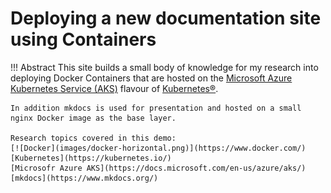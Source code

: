 # Deploying a new documentation site using Containers

!!! Abstract
    This site builds a small body of knowledge for my research into deploying Docker Containers that are hosted on the [Microsoft Azure Kubernetes Service (AKS)](https://docs.microsoft.com/en-us/azure/aks/) flavour of [Kubernetes®](https://kubernetes.io/).  

    In addition mkdocs is used for presentation and hosted on a small nginx Docker image as the base layer.  

    Research topics covered in this demo:  
    [![Docker](images/docker-horizontal.png)](https://www.docker.com/)  
    [Kubernetes](https://kubernetes.io/)  
    [Microsofr Azure AKS](https://docs.microsoft.com/en-us/azure/aks/)  
    [mkdocs](https://www.mkdocs.org/)  
